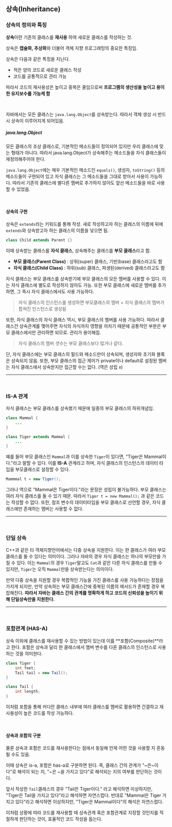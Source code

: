 ## 상속(Inheritance)

### 상속의 정의와 특징

**상속**이란 기존의 클래스를 **재사용** 하여 새로운 클래스를 작성하는 것.

상속은 **캡슐화, 추상화**와 더불어 객체 지향 프로그래밍의 중요한 특징임.

상속은 다음과 같은 특징을 지닌다.

- 적은 양의 코드로 새로운 클래스 작성
- 코드를 공통적으로 관리 가능

따라서 코드의 재사용성은 높이고 중복은 줄임으로써 **프로그램의 생산성을 높이고 용이한 유지보수를 가능케 함**

<br>

자바에서는 모든 클래스는 `java.lang.Object`를 상속받는다. 따라서 객체 생성 시 반드시 상속이 이루어지게 되어있음.

##### java.lang.Object

모든 클래스의 조상 클래스로, 기본적인 메소드들이 정의되어 있지만 우리 클래스에 맞는 형태가 아니다. 따라서 java.lang.Object가 상속해주는 메소드들을 자식 클래스들이 재정의해주어야 한다.

`java.lang.Object`에는 매우 기본적인 메소드인 `equals()`, 생성자, `toString()` 등의 메소드들이 구현되어 있고
자식 클래스는 그 메소드들을 그대로 받아서 사용이 가능하다. 따라서 기존의 클래스에 별다른 멤버로 추가하지 않아도 앞선 메소드들을 바로 사용할 수 있었음.

<br>

#### 상속의 구현

상속은 `extends`라는 키워드를 통해 작성. 새로 작성하고자 하는 클래스의 이름에 뒤에 `extends`와 상속받고자 하는 클래스의 이름을 넣으면 됨.

```java
class Child extends Parent {}
```

이때 상속받는 클래스를 **자식 클래스**, 상속해주는 클래스를 **부모 클래스**라고 함.

- **부모 클래스(Parent Class)** : 상위(super) 클래스, 기반(base) 클래스라고도 함
- **자식 클래스(Child Class)** : 하위(sub) 클래스, 파생된(derived) 클래스라고도 함

자식 클래스는 부모 클래스를 상속받기에 부모 클래스의 모든 멤버를 사용할 수 있다. 이는 자식 클래스에 별도로 작성하지 않아도 가능. 또한 부모 클래스에 새로운 멤버를 추가하면, 그 즉시 자식 클래스에서도 사용 가능하다.

> 자식 클래스의 인스턴스를 생성하면 부모클래스의 멤버 + 지식 클래스의 멤버가 합쳐진 인스턴스로 생성됨

또한, 자식 클래스의 자식 클래스 역시, 부모 클래스의 멤버를 사용 가능하다. 따라서 클래스간 상속관계를 맺어주면 자식의 자식까지 영향을 끼치기 때문에 공통적인 부분은 부모 클래스에서만 관리하면 되므로. 관리가 용이해짐.

> 자식 클래스의 멤버 갯수는 부모 클래스보다 많거나 같다.

단, 자식 클래스에는 부모 클래스의 필드와 메소드만이 상속되며, 생성자와 초기화 블록은 상속되지 않음. 또한, 부모 클래스의 접근 제어가 private이나 default로 설정된 멤버는 자식 클래스에서 상속받지만 접근할 수는 없다. (역은 성립 x)

---

<br>

### IS-A 관계

자식 클래스는 부모 클래스를 상속했기 때문에 일종의 부모 클래스의 하위개념임.

```java
class Mammal {
    ...
}

class Tiger extends Mammal {
    ...
}
```

예를 들어 부모 클래스인 `Mammal`과 이를 상속한 `Tiger`이 있다면, "Tiger은 Mammal이다."라고 말할 수 있다. 이를 **IS-A** 관계라고 하며, 자식 클래스의 인스턴스의 데이터 타입을 부모클래스로 설정할 수 있다.

```java
Mammmal t = new Tiger();
```

그러나 역으로 "Mammal은 Tiger이다."라는 문장은 성립이 불가능하다. 부모 클래스는 여러 자식 클래스를 둘 수 있기 때문. 따라서 `Tiger t = new Mammal();` 과 같은 코드는 작성할 수 없다.
또한, 참조 변수의 데이터타입을 부모 클래스로 선언할 경우, 자식 클래스에만 존재하는 멤버는 사용할 수 없다.

---

<br>

### 단일 상속

C++과 같은 타 객체지향언어에서는 다중 상속을 지원한다. 이는 한 클래스가 여러 부모 클래스를 둘 수 있다는 의미이다. 그러나 자바의 경우 자식 클래스는 하나의 부모만을 가질 수 있다. 이는 `Mammal`의 경우 `Tiger`말고도 `Cat`과 같은 다른 자식 클래스를 만들 수 있지만, `Tiger`는 오직 `Mammal`만을 상속받는다는 의미이다.

만약 다중 상속을 지원할 경우 복합적인 기능을 가진 클래스를 사용 가능하다는 장점을 가지게 되지만, 만약 상속하는 부모 클래스간에 중복된 이름의 메서드가 존재할 경우 복잡해진다. **따라서 자바는 클래스 간의 관계를 명확하게 하고 코드의 신뢰성을 높이기 위해 단일상속만을 지원한다.**

---

<br>

### 포함관계 (HAS-A)

상속 이외에 클래스를 재사용할 수 있는 방법이 있는데 이를 **포함(Composite)**라고 한다. 포함은 상속과 달리 한 클래스에서 멤버 변수를 다른 클래스의 인스턴스로 사용하는 것을 의미한다.

```java
class Tiger {
    int feet;
    Tail tail = new Tail();
}

class Tail {
    int length;
}
```

이처럼 포함을 통해 커다란 클래스 내부에 여러 클래스를 멤버로 활용하면 간결하고 재사용성이 높은 코드를 작성 가능하다.

<br>

#### 상속과 포함의 구분

물론 상속과 포함은 코드를 재사용한다는 점에서 동일해 언제 어떤 것을 사용할 지 혼동될 수도 있음.

이때 상속은 is-a, 포함은 has-a로 구분하면 된다. 즉, 클래스 간의 관계가 "~은~이다"로 해석이 되는 지, "~은 ~을 가지고 있다"로 해석되는 지의 여부를 판단하는 것이다.

앞서 작성한 `Tail`클래스의 경우 "Tail은 Tiger이다." 라고 해석하면 이상하지만, "Tiger은 Tail을 가지고 있다"라고 해석하면 자연스럽다. 반대로 "Mammal은 Tiger 가지고 있다"라고 해석하면 이상하지만, "Tiger은 Mammal이다"의 해석은 자연스럽다.

이처럼 상황에 따라 코드를 재사용할 때 상속관계 혹은 포함관계로 지정할 것인지를 적절하게 판단하는 것이, 효율적인 코드 작성을 돕는다.

